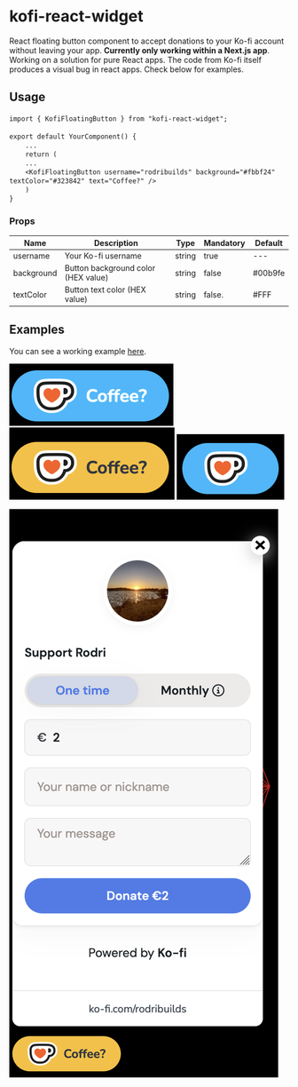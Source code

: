 # kofi-react-widget

React floating button component to accept donations to your Ko-fi account without leaving your app. __Currently only working within a Next.js app__. Working on a solution for pure React apps. The code from Ko-fi itself produces a visual bug in react apps.
Check below for examples.


## Usage

    import { KofiFloatingButton } from "kofi-react-widget";
    
    export default YourComponent() {
        ...
        return (
        ...
        <KofiFloatingButton username="rodribuilds" background="#fbbf24" textColor="#323842" text="Coffee?" />
        )
    }
    
### Props

| Name          |                 Description        |     Type      |   Mandatory   | Default
| ------------- |------------------------------------| ------------- | ------------- | --------
| username      |Your Ko-fi username                 |     string    |     true      | ---
| background    |Button background color (HEX value) |     string    |    false      | #00b9fe
| textColor     |Button text color (HEX value)       |     string    |    false.     | #FFF

## Examples

You can see a working example [here](https://kinggizzardlastrelease.vercel.app/).

![](screenshots/blue.png)
![](screenshots/yellow.png)
![](screenshots/bluenotext.png)

![](screenshots/fullwidget.png)
